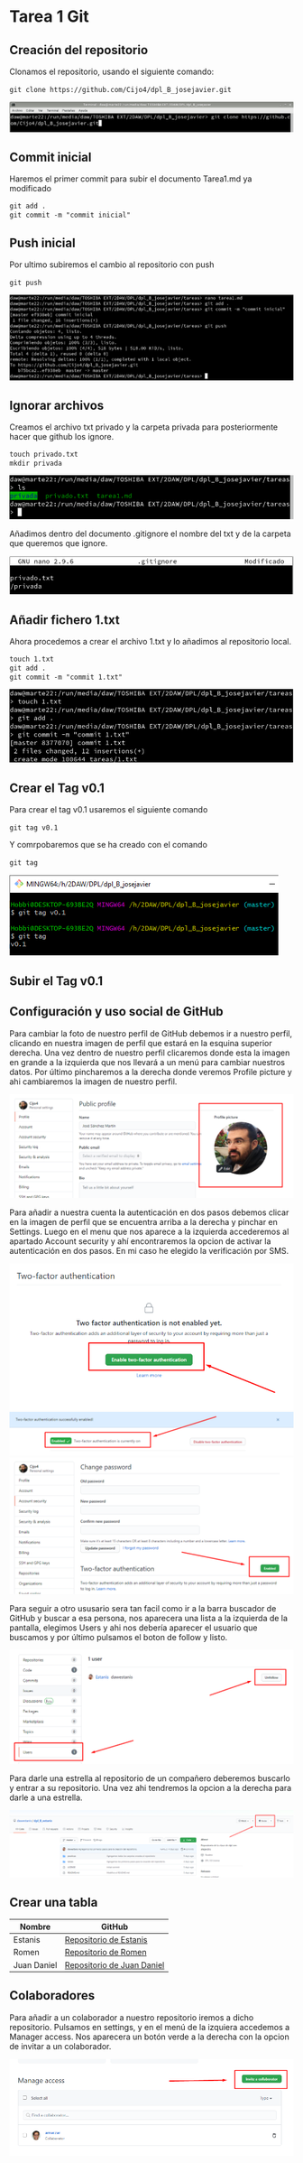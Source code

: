 # Tarea 1 Git

## Creación del repositorio

Clonamos el repositorio, usando el siguiente comando:

`git clone https://github.com/Cijo4/dpl_B_josejavier.git`

![clonando repositorio](clonarRepositorio.png)

## Commit inicial

Haremos el primer commit para subir el documento Tarea1.md ya modificado

~~~
git add .
git commit -m "commit inicial"
~~~

## Push inicial

Por ultimo subiremos el cambio al repositorio con push

`git push`

![commit inicial](commit_inicial.png)

## Ignorar archivos

Creamos el archivo txt privado y la carpeta privada para 
posteriormente hacer que github los ignore.

~~~
touch privado.txt
mkdir privada
~~~

![Archivo privado.txt y carpeta privada](carpeta_y_txt_privado.png)


Añadimos dentro del documento .gitignore el nombre del txt y de 
la carpeta que queremos que ignore.

![gitignore](gitignore.png)


## Añadir fichero 1.txt

Ahora procedemos a crear el archivo 1.txt y lo añadimos al 
repositorio local.

~~~
touch 1.txt
git add . 
git commit -m "commit 1.txt"
~~~

![1.txt](1txt_creado.png)


## Crear el Tag v0.1

Para crear el tag v0.1 usaremos el siguiente comando

`git tag v0.1`

Y comrpobaremos que se ha creado con el comando

`git tag`

![Tag](creacionTag.png)


## Subir el Tag v0.1

## Configuración y uso social de GitHub

Para cambiar la foto de nuestro perfil de GitHub debemos ir a nuestro perfil, 
clicando en nuestra imagen de perfil que estará en la esquina superior derecha.
Una vez dentro de nuestro perfil clicaremos donde esta la imagen en grande a la izquierda 
que nos llevará a un menú para cambiar nuestros datos. Por último pincharemos a la derecha 
donde veremos Profile picture y ahi cambiaremos la imagen de nuestro perfil.

![Cambio imagen de perfil](imgperfil3.png)

Para añadir a nuestra cuenta la autenticación en dos pasos debemos clicar en la imagen de perfil 
que se encuentra arriba a la derecha y pinchar en Settings. Luego en el menu que nos aparece a la
izquierda accederemos al apartado Account security y ahí encontraremos la opcion de activar 
la autenticación en dos pasos. En mi caso he elegido la verificación por SMS.

![Autenticación](autenticacion.png)
![Autenticación](autenticacion_activa.png)
![Autenticación](autenticacion_activa2.png)

Para seguir a otro ususario sera tan facil como ir a la barra buscador de GitHub y buscar a esa 
persona, nos aparecera una lista a la izquierda de la pantalla, elegimos Users y ahi nos debería 
aparecer el usuario que buscamos y por último pulsamos el boton de follow y listo.

![Seguir a un usuario](seguir.png)

Para darle una estrella al repositorio de un compañero deberemos buscarlo y entrar a su repositorio.
Una vez ahi tendremos la opcion a la derecha para darle a una estrella.

![Dar una Estrella](estrella.png)

## Crear una tabla 

| Nombre | GitHub |
| -- | -- |
| Estanis | [Repositorio de Estanis](https://github.com/dawestanis/dpl_B_estanis) |
| Romen | [Repositorio de Romen](https://github.com/romentoss/dpl_B_romen) |
| Juan Daniel | [Repositorio de Juan Daniel](https://github.com/zclut/dpl_juan) |

## Colaboradores 

Para añadir a un colaborador a nuestro repositorio iremos a dicho repositorio.
Pulsamos en settings, y en el menú de la izquiera accedemos a Manager access.
Nos aparecera un botón verde a la derecha con la opcion de invitar a un colaborador.

![Añadir colaborador](colaborador.png)

